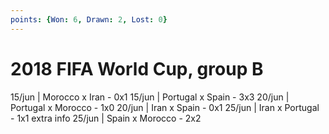 ```yaml
---
points: {Won: 6, Drawn: 2, Lost: 0}
---
```


# 2018 FIFA World Cup, group B

15/jun | Morocco x Iran - 0x1
15/jun | Portugal x Spain - 3x3
20/jun | Portugal x Morocco - 1x0
20/jun | Iran x Spain - 0x1
25/jun | Iran x Portugal - 1x1 extra info
25/jun | Spain x Morocco - 2x2
